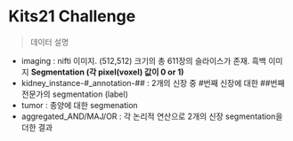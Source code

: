 # Kits21 Challenge

> 데이터 설명
 - imaging : nifti 이미지. (512,512) 크기의 총 611장의 슬라이스가 존재. 흑백 이미지
  **Segmentation (각 pixel(voxel) 값이 0 or 1)**
 - kidney_instance-#_annotation-## : 2개의 신장 중 #번째 신장에 대한 ##번째 전문가의 segmentation (label)
 - tumor : 종양에 대한 segmenation
 - aggregated_AND/MAJ/OR : 각 논리적 연산으로 2개의 신장 segmentation을 더한 결과

